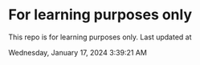 # For learning purposes only
This repo is for learning purposes only.
Last updated at

Wednesday, January 17, 2024 3:39:21 AM

